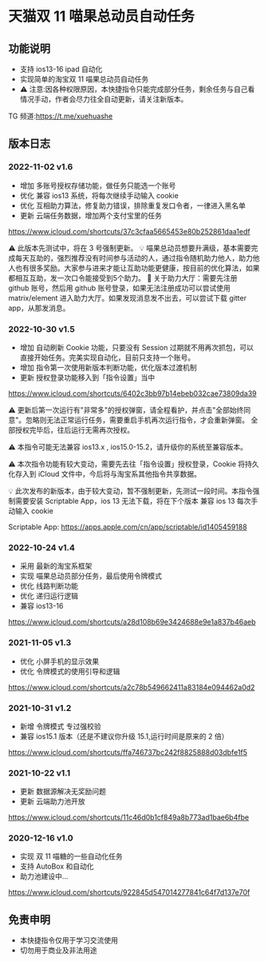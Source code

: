 # 天猫双 11 喵果总动员自动任务

## 功能说明

- 支持 ios13-16 ipad 自动化
- 实现简单的淘宝双 11 喵果总动员自动任务
- ⚠️ 注意:因各种权限原因，本快捷指令只能完成部分任务，剩余任务与自己看情况手动，作者会尽力往全自动更新，请关注新版本。

TG 频道:https://t.me/xuehuashe

## 版本日志

### 2022-11-02 v1.6

- 增加 多账号授权存储功能，做任务只能选一个账号
- 优化 兼容 ios13 系统，将每次继续手动输入 cookie
- 优化 互相助力算法，修复助力错误，排除重复发口令者，一律进入黑名单
- 更新 云端任务数据，增加两个支付宝里的任务

https://www.icloud.com/shortcuts/37c3cfaa5665453e80b252861daa1edf

⚠️ 此版本先测试中，将在 3 号强制更新。
💡 喵果总动员想要升满级，基本需要完成每天互助的，强烈推荐没有时间参与活动的人，通过指令随机助力他人，助力他人也有很多奖励。大家参与进来才能让互助功能更健康，按目前的优化算法，如果都相互互助，发一次口令能接受到5个助力。
👥 关于助力大厅：需要先注册 github 账号，然后用 github 账号登录，如果无法注册成功可以尝试使用 matrix/element 进入助力大厅。如果发现消息发不出去，可以尝试下载 gitter app，从那发消息。

### 2022-10-30 v1.5

- 增加 自动刷新 Cookie 功能，只要没有 Session 过期就不用再次抓包，可以直接开始任务。完美实现自动化，目前只支持一个账号。
- 增加 指令第一次使用新版本判断功能，优化版本过渡机制
- 更新 授权登录功能移入到「指令设置」当中

https://www.icloud.com/shortcuts/6402c3bb97b14ebeb032cae73809da39

⚠️ 更新后第一次运行有"非常多"的授权弹窗，请全程看护，并点击"全部始终同意"。忽略则无法正常运行任务，需要重启手机再次运行指令，才会重新弹窗。 全部授权完毕后，往后运行无需再次授权。

⚠️ 本指令可能无法兼容 ios13.x , ios15.0-15.2，请升级你的系统至兼容版本。

⚠️ 本次指令功能有较大变动，需要先去往「指令设置」授权登录，Cookie 将持久化存入到 iCloud 文件中，今后将与淘宝系其他指令共享数据。

💡 此次发布的新版本，由于较大变动，暂不强制更新，先测试一段时间。本指令强制需要安装 Scriptable App，ios 13 无法下载，将在下个版本 兼容 ios 13 每次手动输入 cookie

Scriptable App:
https://apps.apple.com/cn/app/scriptable/id1405459188

### 2022-10-24 v1.4

- 采用 最新的淘宝系框架
- 实现 喵果总动员部分任务，最后使用令牌模式
- 优化 线路判断功能
- 优化 递归运行逻辑
- 兼容 ios13-16

https://www.icloud.com/shortcuts/a28d108b69e3424688e9e1a837b46aeb

### 2021-11-05 v1.3

- 优化 小屏手机的显示效果
- 优化 令牌模式的使用引导和逻辑

https://www.icloud.com/shortcuts/a2c78b549662411a83184e094462a0d2

### 2021-10-31 v1.2

- 新增 令牌模式 专过强校验
- 兼容 ios15.1 版本（还是不建议你升级 15.1,运行时间是原来的 2 倍）

https://www.icloud.com/shortcuts/ffa746737bc242f8825888d03dbfe1f5

### 2021-10-22 v1.1

- 更新 数据源解决无奖励问题
- 更新 云端助力池开放

https://www.icloud.com/shortcuts/11c46d0b1cf849a8b773ad1bae6b4fbe

### 2020-12-16 v1.0

- 实现 双 11 喵糖的一些自动化任务
- 支持 AutoBox 和自动化
- 助力池建设中...

https://www.icloud.com/shortcuts/922845d547014277841c64f7d137e70f

## 免责申明

- 本快捷指令仅用于学习交流使用
- 切勿用于商业及非法用途
